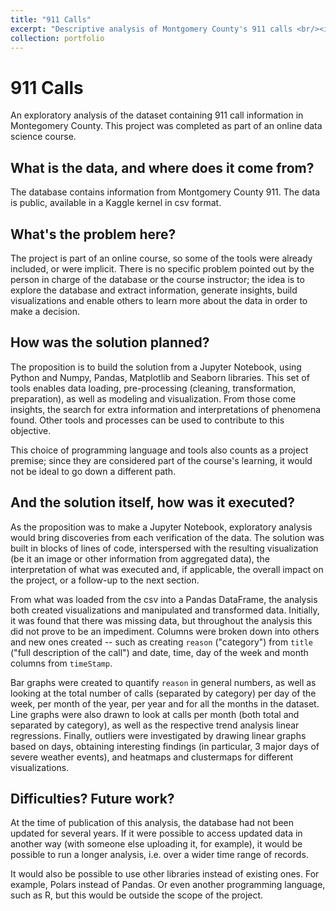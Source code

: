 ```yaml
---
title: "911 Calls"
excerpt: "Descriptive analysis of Montgomery County's 911 calls <br/><img src='/images/911-outliers.png'>"
collection: portfolio
---
```


# 911 Calls

An exploratory analysis of the dataset containing 911 call information in Montegomery County. This project was completed as part of an online data science course.

## What is the data, and where does it come from?

The database contains information from Montgomery County 911. The data is public, available in a Kaggle kernel in csv format. 

## What's the problem here?

The project is part of an online course, so some of the tools were already included, or were implicit. There is no specific problem pointed out by the person in charge of the database or the course instructor; the idea is to explore the database and extract information, generate insights, build visualizations and enable others to learn more about the data in order to make a decision. 

## How was the solution planned?

The proposition is to build the solution from a Jupyter Notebook, using Python and Numpy, Pandas, Matplotlib and Seaborn libraries. This set of tools enables data loading, pre-processing (cleaning, transformation, preparation), as well as modeling and visualization. From those come insights, the search for extra information and interpretations of phenomena found. Other tools and processes can be used to contribute to this objective.

This choice of programming language and tools also counts as a project premise; since they are considered part of the course's learning, it would not be ideal to go down a different path.

## And the solution itself, how was it executed?

As the proposition was to make a Jupyter Notebook, exploratory analysis would bring discoveries from each verification of the data. The solution was built in blocks of lines of code, interspersed with the resulting visualization (be it an image or other information from aggregated data), the interpretation of what was executed and, if applicable, the overall impact on the project, or a follow-up to the next section.

From what was loaded from the csv into a Pandas DataFrame, the analysis both created visualizations and manipulated and transformed data. Initially, it was found that there was missing data, but throughout the analysis this did not prove to be an impediment. Columns were broken down into others and new ones created -- such as creating `reason` ("category") from `title` ("full description of the call") and date, time, day of the week and month columns from `timeStamp`. 

Bar graphs were created to quantify `reason` in general numbers, as well as looking at the total number of calls (separated by category) per day of the week, per month of the year, per year and for all the months in the dataset. Line graphs were also drawn to look at calls per month (both total and separated by category), as well as the respective trend analysis linear regressions. Finally, outliers were investigated by drawing linear graphs based on days, obtaining interesting findings (in particular, 3 major days of severe weather events), and heatmaps and clustermaps for different visualizations.

## Difficulties? Future work?

At the time of publication of this analysis, the database had not been updated for several years. If it were possible to access updated data in another way (with someone else uploading it, for example), it would be possible to run a longer analysis, i.e. over a wider time range of records.

It would also be possible to use other libraries instead of existing ones. For example, Polars instead of Pandas. Or even another programming language, such as R, but this would be outside the scope of the project.
